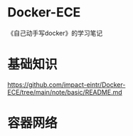 # Docker-ECE

《自己动手写docker》的学习笔记

# 基础知识
<https://github.com/impact-eintr/Docker-ECE/tree/main/note/basic/README.md>

# 容器网络
